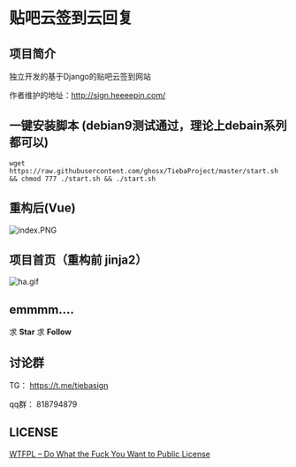 # 贴吧云签到云回复

## 项目简介

独立开发的基于Django的贴吧云签到网站

作者维护的地址：http://sign.heeeepin.com/

## 一键安装脚本 (debian9测试通过，理论上debain系列都可以)

``wget https://raw.githubusercontent.com/ghosx/TiebaProject/master/start.sh && chmod 777 ./start.sh && ./start.sh
``
 
## 重构后(Vue)

![index.PNG](https://i.loli.net/2019/11/29/K6TlhREPIjQsp3A.png)


## 项目首页（重构前 jinja2）
![ha.gif](https://i.loli.net/2018/08/16/5b7556bb2ce4e.png)

## emmmm.... 

求 **Star** 求 **Follow**

## 讨论群

TG： https://t.me/tiebasign

qq群： 818794879

## LICENSE

[WTFPL – Do What the Fuck You Want to Public License](http://www.wtfpl.net/about/)
